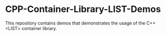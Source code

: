 # CPP-Container-Library-LIST-Demos
This repository contains demos that demonstrates the usage of the C++ &lt;LIST> container library.
